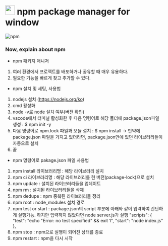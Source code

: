 <h1><img src="https://em-content.zobj.net/thumbs/160/microsoft/319/star_2b50.png" height="30px"/> npm package manager for window</h1>

![npm](https://img.shields.io/badge/npm-efefef?style=for-the-badge&logo=npm&logoColor=f3212d)

<h3> Now, explain about npm </h3>

* npm 패키지 매니저
1. 여러 환경에서 프로젝트를 배포하거나 공유할 때 매우 유용하다.
2. 필요한 기능을 빠르게 찾고 추가할 수 있다.

* npm 설치 및 세팅, 사용법
1. nodejs 설치 (https://nodejs.org/ko)
2. cmd 활성화
3. node -v로 node 설치 여부(버전 확인)
4. vscode에서 터미널 활성화한 후 다음 명령어로 해당 폴더에 package.json파일 생성 : $ npm init -y
5. 다음 명령어로 npm.lock 파일과 모듈 설치 : $ npm install
-> 만약에 package.json 파일을 가지고 있더라면, package.json안에 있던 라이브러리들이 자동으로 설치
6. 끝

* npm 명령어로 pakage.json 파일 사용법
1. npm install 라이브러리명 : 해당 라이브러리 설치
2. npm ci 라이브러리명 : 해당 라이브러리를 현 버전(package-lock)으로 설치
3. npm update : 설치된 라이브러리들을 업데이트
4. npm rm : 설치된 라이브러리들을 삭제
5. npm dedupe : npm 중복된 라이브러리들 정리
6. npm root : node_modules 설치 경로
7. npm test or start : package.json의 script 부분에 아래와 같이 입력하여 간단하게 실행가능. 하지만 입력하지 않았다면 node server.js가 실행
    "scripts": {
        "test": "echo \"Error: no test specified\" && exit 1",
        "start": "node index.js"
    },
8. npm stop : npm으로 실행이 되어진 상태를 종료
9. npm restart : npm을 다시 시작
